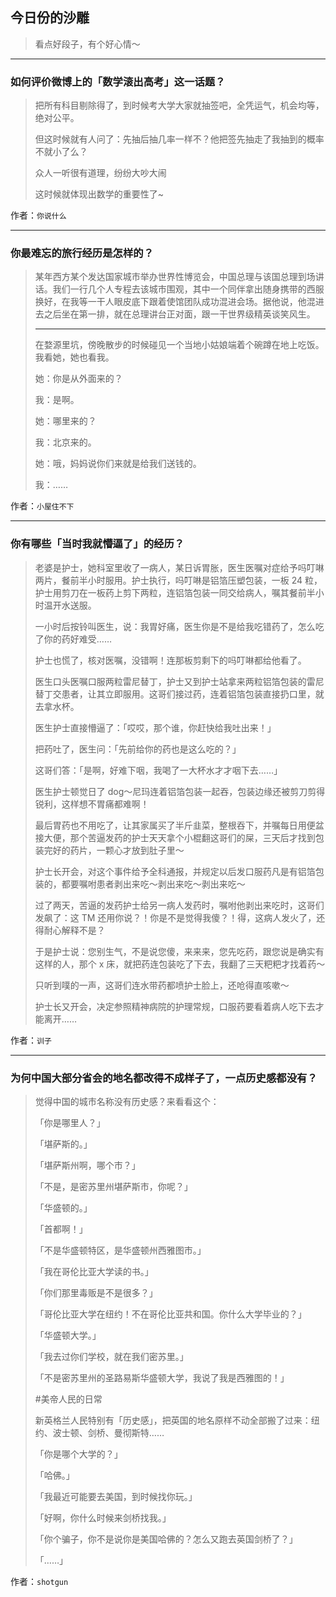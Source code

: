 ## 今日份的沙雕

> 看点好段子，有个好心情～


 
---

### 如何评价微博上的「数学滚出高考」这一话题？

> 把所有科目剔除得了，到时候考大学大家就抽签吧，全凭运气，机会均等，绝对公平。
> 
> 但这时候就有人问了：先抽后抽几率一样不？他把签先抽走了我抽到的概率不就小了么？
> 
> 众人一听很有道理，纷纷大吵大闹
> 
> 这时候就体现出数学的重要性了~


作者：`你说什么`

---

### 你最难忘的旅行经历是怎样的？

> 某年西方某个发达国家城市举办世界性博览会，中国总理与该国总理到场讲话。我们一行几个人专程去该城市围观，其中一个同伴拿出随身携带的西服换好，在我等一干人眼皮底下跟着使馆团队成功混进会场。据他说，他混进去之后坐在第一排，就在总理讲台正对面，跟一干世界级精英谈笑风生。
> 
> ---
> 
> 在婺源里坑，傍晚散步的时候碰见一个当地小姑娘端着个碗蹲在地上吃饭。我看她，她也看我。
> 
> 她：你是从外面来的？
> 
> 我：是啊。
> 
> 她：哪里来的？
> 
> 我：北京来的。
> 
> 她：哦，妈妈说你们来就是给我们送钱的。
> 
> 我：……


作者：`小屋住不下`

---

### 你有哪些「当时我就懵逼了」的经历？

> 老婆是护士，她科室里收了一病人，某日诉胃胀，医生医嘱对症给予吗叮啉两片，餐前半小时服用。护士执行，吗叮啉是铝箔压塑包装，一板 24 粒，护士用剪刀在一板药上剪下两粒，连铝箔包装一同交给病人，嘱其餐前半小时温开水送服。
> 
> 一小时后按铃叫医生，说：我胃好痛，医生你是不是给我吃错药了，怎么吃了你的药好难受……
> 
> 护士也慌了，核对医嘱，没错啊！连那板剪剩下的吗叮啉都给他看了。
> 
> 医生口头医嘱口服两粒雷尼替丁，护士又到护士站拿来两粒铝箔包装的雷尼替丁交患者，让其立即服用。这哥们接过药，连着铝箔包装直接扔口里，就去拿水杯。
> 
> 医生护士直接懵逼了：「哎哎，那个谁，你赶快给我吐出来！」
> 
> 把药吐了，医生问：「先前给你的药也是这么吃的？」
> 
> 这哥们答：「是啊，好难下咽，我喝了一大杯水才才咽下去……」
> 
> 医生护士顿觉日了 dog～尼玛连着铝箔包装一起吞，包装边缘还被剪刀剪得锐利，这样想不胃痛都难啊！
> 
> 最后胃药也不用吃了，让其家属买了半斤韭菜，整根吞下，并嘱每日用便盆接大便，那个苦逼发药的护士天天拿个小棍翻这哥们的屎，三天后才找到包装完好的药片，一颗心才放到肚子里～
> 
> 护士长开会，对这个事件给予全科通报，并规定以后发口服药凡是有铝箔包装的，都要嘱咐患者剥出来吃～剥出来吃～剥出来吃～
> 
> 过了两天，苦逼的发药护士给另一病人发药时，嘱咐他剥出来吃时，这哥们发飙了：这 TM 还用你说？！你是不是觉得我傻？！得，这病人发火了，还得耐心解释不是？
> 
> 于是护士说：您别生气，不是说您傻，来来来，您先吃药，跟您说是确实有这样的人，那个 x 床，就把药连包装吃了下去，我翻了三天粑粑才找着药～
> 
> 只听到噗的一声，这哥们连水带药都喷护士脸上，还呛得直咳嗽～
> 
> 护士长又开会，决定参照精神病院的护理常规，口服药要看着病人吃下去才能离开……


作者：`训子`

---

### 为何中国大部分省会的地名都改得不成样子了，一点历史感都没有？

> 觉得中国的城市名称没有历史感？来看看这个：
> 
> 「你是哪里人？」
> 
> 「堪萨斯的。」
> 
> 「堪萨斯州啊，哪个市？」
> 
> 「不是，是密苏里州堪萨斯市，你呢？」
> 
> 「华盛顿的。」
> 
> 「首都啊！」
> 
> 「不是华盛顿特区，是华盛顿州西雅图市。」
> 
> 「我在哥伦比亚大学读的书。」
> 
> 「你们那里毒贩是不是很多？」
> 
> 「哥伦比亚大学在纽约！不在哥伦比亚共和国。你什么大学毕业的？」
> 
> 「华盛顿大学。」
> 
> 「我去过你们学校，就在我们密苏里。」
> 
> 「不是密苏里州的圣路易斯华盛顿大学，我说了我是西雅图的！」
> 
> #美帝人民的日常
> 
> 新英格兰人民特别有「历史感」，把英国的地名原样不动全部搬了过来：纽约、波士顿、剑桥、曼彻斯特……
> 
> 「你是哪个大学的？」
> 
> 「哈佛。」
> 
> 「我最近可能要去美国，到时候找你玩。」
> 
> 「好啊，你什么时候来剑桥找我。」
> 
> 「你个骗子，你不是说你是美国哈佛的？怎么又跑去英国剑桥了？」
> 
> 「……」


作者：`shotgun`